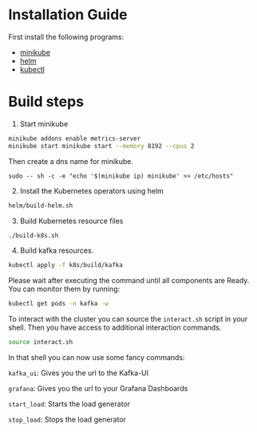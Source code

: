 # Installation Guide

First install the following programs: 
- [minikube](https://kubernetes.io/de/docs/tasks/tools/install-minikube/)
- [helm](https://helm.sh/docs/intro/install/) 
- [kubectl](https://kubernetes.io/docs/tasks/tools/)


# Build steps 

1. Start minikube
```bash
minikube addons enable metrics-server
minikube start minikube start --memory 8192 --cpus 2
```

Then create a dns name for minikube.
```shell
sudo -- sh -c -e "echo '$(minikube ip) minikube' >> /etc/hosts"
```

2. Install the Kubernetes operators using helm
```bash
helm/build-helm.sh
```

3. Build Kubernetes resource files
```bash
./build-k8s.sh
```

4. Build kafka resources. 
```bash
kubectl apply -f k8s/build/kafka
```
Please wait after executing the command until all components are Ready. 
You can monitor them by running:
```bash
kubectl get pods -n kafka -w
```

To interact with the cluster you can source the `interact.sh` script in your shell. 
Then you have access to additional interaction commands.
```bash
source interact.sh
```

In that shell you can now use some fancy commands:

`kafka_ui`: Gives you the url to the Kafka-UI

`grafana`: Gives you the url to your Grafana Dashboards

`start_load`: Starts the load generator

`stop_load`: Stops the load generator